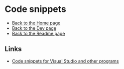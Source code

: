 # Code snippets

- [Back to the Home page](../../README.md)
- [Back to the Dev page](../README.md)
- [Back to the Readme page](README.md)

## Links
- [Code snippets for Visual Studio and other programs](https://github.com/DamianMorozov/CodeSnippets)
